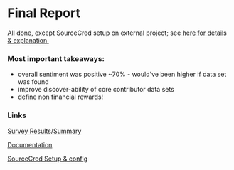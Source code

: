 # Final Report

All done, except SourceCred setup on external project; see[ here for details & explanation.](progress-report/kpi-set-ii-ongoing.md#leading-kpi)

### Most important  takeaways:&#x20;

* overall sentiment was positive \~70% - would've been higher if data set was found &#x20;
* improve discover-ability of core contributor data sets
* define non financial rewards!

### Links

[Survey Results/Summary ](progress-report/kpi-set-i-success/sentiment-survey-results.md)

[Documentation](broken-reference)

[SourceCred Setup & config](documentation/sourcecred-setup-and-config.md)

##
